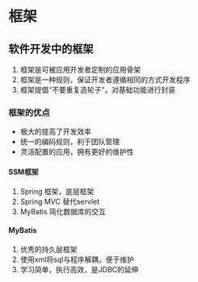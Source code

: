 # 框架

## 软件开发中的框架
1. 框架是可被应用开发者定制的应用骨架
2. 框架是一种规则，保证开发者遵循相同的方式开发程序
3. 框架提倡“不要重复造轮子”，对基础功能进行封装

### 框架的优点
- 极大的提高了开发效率
- 统一的编码规则，利于团队管理
- 灵活配置的应用，拥有更好的维护性

#### SSM框架
1. Spring 框架，底层框架
2. Spring MVC 替代servlet
3. MyBatis 简化数据库的交互

#### MyBatis
1. 优秀的持久层框架
2. 使用xml将sql与程序解耦，便于维护
3. 学习简单，执行高效，是JDBC的延伸